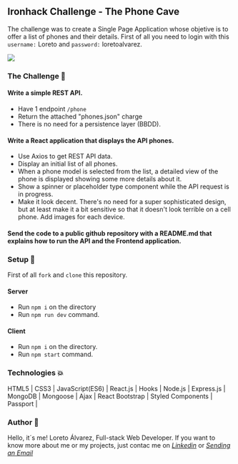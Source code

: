 ## Ironhack Challenge - The Phone Cave

The challenge was to create a Single Page Application whose objetive is to offer a list of phones and their details. First of all you need to login with this `username:` Loreto and `password:` loretoalvarez.

<img src="https://res.cloudinary.com/loretoavoces/image/upload/v1610918696/fotos-navidad/Captura_de_pantalla_de_2021-01-17_22-20-58_bd3x6d.png"></img>

### The Challenge :muscle:

#### Write a simple REST API.
 - Have 1 endpoint `/phone`
 - Return the attached "phones.json" charge
 - There is no need for a persistence layer (BBDD). 

#### Write a React application that displays the API phones.
 - Use Axios to get REST API data.
 - Display an initial list of all phones.
 - When a phone model is selected from the list, a detailed view of the phone is displayed showing some more details about it.
 - Show a spinner or placeholder type component while the API request is in progress.
 - Make it look decent. There's no need for a super sophisticated design, but at least make it a bit sensitive so that it doesn't look terrible on a cell phone. Add images for each device.

#### Send the code to a public github repository with a README.md that explains how to run the API and the Frontend application.

### Setup :rocket:

First of all `fork` and `clone` this repository.

#### Server
- Run `npm i` on the directory
- Run `npm run dev` command. 

#### Client
- Run `npm i` on the directory.
- Run `npm start` command. 

### Technologies :boom:

HTML5 | CSS3 | JavaScript(ES6) | React.js | Hooks | Node.js | Express.js | MongoDB | Mongoose | Ajax | React Bootstrap | Styled Components | Passport |

### Author :woman: 
Hello, it´s me! Loreto Álvarez, Full-stack Web Developer. If you want to know more about me or my projects, just contac me on 
<i><a href="https://www.linkedin.com/in/loreto-alvarez-voces/">Linkedin</a></i> or <i><a href = "mailto: loretoavoces@gmail.com">Sending an Email</a></i> <br />




